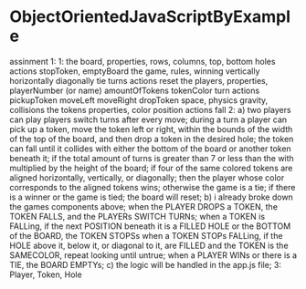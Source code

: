 # ObjectOrientedJavaScriptByExample


assinment 1:
    1: 
        the board,
            properties,
                rows,
                columns,
                top,
                bottom
                holes
            actions
                stopToken,
                emptyBoard
        the game,
            rules,
                winning
                    vertically
                    horizontally
                    diagonally
                tie
                turns
            actions
                reset 
        the players,
            properties,
                playerNumber (or name)
                amountOfTokens
                tokenColor
                turn
            actions
                pickupToken
                moveLeft
                moveRight
                dropToken
        space,
            physics
                gravity,
                collisions 
        the tokens
            properties,
                color
                position
            actions
                fall 
    2: 
        a)
            two players can play
            players switch turns after every move;
            during a turn a player can pick up a token, move the token left or right, within the bounds of the width of the top of the board, and then drop a token in the desired hole;
            the token can fall until it collides with either the bottom of the board or another token beneath it;
            if the total amount of turns is greater than 7 or less than the with multiplied by the height of the board;
                if four of the same colored tokens are aligned horizontally, vertically, or diagonally;
                    then the player whose color corresponds to the aligned tokens wins;
                otherwise the game is a tie;
            if there is a winner or the game is tied;
                the board will reset;
        b) 
            i already broke down the games components above;
            when the PLAYER DROPS a TOKEN, the TOKEN FALLS, and the PLAYERs SWITCH TURNs;
            when a TOKEN is FALLing, if the next POSITION beneath it is a FILLED HOLE or the BOTTOM of the BOARD, the TOKEN STOPSs
            when a TOKEN STOPs FALLing, if the HOLE above it, below it, or diagonal to it, are FILLED and the TOKEN is the SAMECOLOR, repeat looking until untrue;
            when a PLAYER WINs or there is a TIE, the BOARD EMPTYs;
        c) 
            the logic will be handled in the app.js file;
    3: Player, Token, Hole
